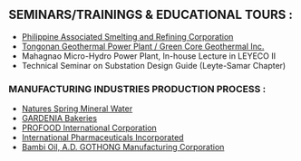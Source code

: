 ## SEMINARS/TRAININGS & EDUCATIONAL TOURS :

* [Philippine Associated Smelting and Refining Corporation](https://pasar.com.ph/)
* [Tongonan Geothermal Power Plant / Green Core Geothermal Inc.](https://www.energy.com.ph/shift-to-renewable-energy/)
* Mahagnao Micro-Hydro Power Plant, In-house Lecture in LEYECO II
* Technical Seminar on Substation Design Guide (Leyte-Samar Chapter)

### MANUFACTURING INDUSTRIES PRODUCTION PROCESS :

* [Natures Spring Mineral Water](https://naturespring.com.ph/)
* [GARDENIA Bakeries](https://www.gardenia.com.ph/)
* [PROFOOD International Corporation](http://www.profoodcorp.com/)
* [International Pharmaceuticals Incorporated](https://ipi.ph/)
* [Bambi Oil, A.D. GOTHONG Manufacturing Corporation](https://www.adgothong.com/)
